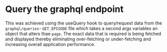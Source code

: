 # Query the graphql endpoint

This was achieved using the useQuery hook to query/request data from the `graphql/queries`- `GET_EPISODE` file which takes a second args variables an object
that alters thae `page`. The exact data that is required is being fetched and displayed thereby eliminating over-fetching or under-fetching and increasing
overall application performance.
